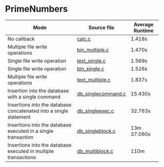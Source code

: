 # PrimeNumbers

| Mode                                                              | Source file                                    | Average Runtime |
| ----------------------------------------------------------------- | ---------------------------------------------- | --------------- |
| No callback                                                       | [calc.c](./src/calc.c)                         | 1.418s          |
| Multiple file write operations                                    | [bin_multiple.c](./src/bin_multiple.c)         | 1.470s          |
| Single file write operation                                       | [text_single.c](./src/text_single.c)           | 1.569s          |
| Single file write operation                                       | [bin_single.c](./src/bin_single.c)             | 1.526s          |
| Multiple file write operations                                    | [text_multiple.c](./src/text_multiple.c)       | 1.837s          |
| Insertion into the database with a single command                 | [db_singlecommand.c](./src/db_singlecommand.c) | 15.430s         |
| Insertions into the database concatenated into a single statement | [db_singleexec.c](./src/db_singleexec.c)       | 32.763s         |
| Insertions into the database executed in a single transaction     | [db_singleblock.c](./src/db_singleblock.c)     | 13m 37.060s     |
| Insertions into the database executed in multiple transactions    | [db_multiblock.c](./src/db_multiblock.c)       | 110m            |
